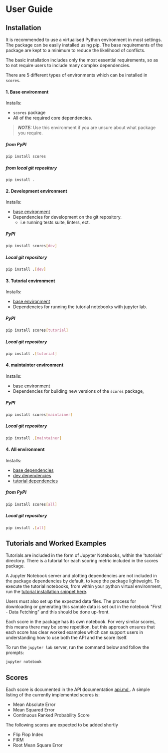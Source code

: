 # User Guide

## Installation

It is recommended to use a virtualised Python environment in most settings. The package can be easily installed using pip. The base requirements of the package are kept to a minimum to reduce the likelihood of conflicts.

The basic installation includes only the most essential requirements, so as to not require users to include many complex dependencies.

There are 5 different types of environments which can be installed in `scores`.

#### 1. Base environment <a name="base-env"></a>

Installs:
* `scores` package
* All of the required core dependencies.

> **_NOTE:_** Use this environment if you are unsure about what package you require.

##### from PyPI

```Bash
pip install scores
```

##### from local git repository

```
pip install .
```

#### 2. Development environment <a name="dev"></a>

Installs:
* [base environment](#base-env)
* Dependencies for development on the git repository.
  * i.e running tests suite, linters, ect.

##### PyPI

```Bash
pip install scores[dev]
```

##### Local git repository

```bash
pip install .[dev]
```

#### 3. Tutorial environment <a name="tutorial"></a>

Installs:
* [base environment](#base-env)
* Dependencies for running the tutorial notebooks with jupyter lab.

##### PyPI

```Bash
pip install scores[tutorial]
```

##### Local git repository

```bash
pip install .[tutorial]
```

#### 4. maintainter environment <a name="maintainer"></a>

Installs:
* [base environment](#base-env)
* Dependencies for building new versions of the `scores` package,

##### PyPI

```Bash
pip install scores[maintainer]
```

##### Local git repository

```bash
pip install .[maintainer]
```

#### 4. All environment <a name="all"></a>

Installs:
* [base dependencies](#base-env)
* [dev dependencies](#dev)
* [tutorial dependencies](#tutorial)

##### from PyPI

```Bash
pip install scores[all]
```

##### Local git repository

```bash
pip install .[all]
```

## Tutorials and Worked Examples

Tutorials are included in the form of Jupyter Notebooks, within the 'tutorials' directory. There is a tutorial for each scoring metric included in the scores package.

A Jupyter Notebook server and plotting dependencies are not included in the package dependencies by default, to keep the package lightweight. To execute the tutorial notebooks, from within your python virtual environment, run the [tutorial installation snippet here](#tutorial).

Users must also set up the expected data files. The process for downloading or generating this sample data is set out in the notebook "First - Data Fetching" and this should be done up-front.

Each score in the package has its own notebook. For very similar scores, this means there may be some repetition, but this approach ensures that each score has clear worked examples which can support users in understanding how to use both the API and the score itself.

To run the `jupyter lab` server, run the command below and follow the prompts:

```bash
jupyter notebook
```
## Scores

Each score is documented in the API documentation [ api.md ](api.md). A simple listing of the currently implemented scores is:

 - Mean Absolute Error
 - Mean Squared Error
 - Continuous Ranked Probability Score

The following scores are expected to be added shortly
 - Flip Flop Index
 - FIRM
 - Root Mean Square Error

